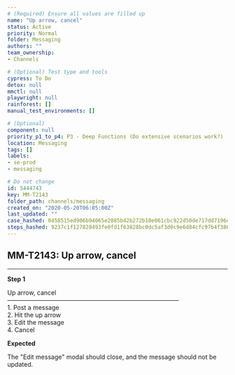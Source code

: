 ```yaml
---
# (Required) Ensure all values are filled up
name: "Up arrow, cancel"
status: Active
priority: Normal
folder: Messaging
authors: ""
team_ownership: 
- Channels

# (Optional) Test type and tools
cypress: To Do
detox: null
mmctl: null
playwright: null
rainforest: []
manual_test_environments: []

# (Optional)
component: null
priority_p1_to_p4: P3 - Deep Functions (Do extensive scenarios work?)
location: Messaging
tags: []
labels: 
- se-prod
- messaging

# Do not change
id: 5444743
key: MM-T2143
folder_path: channels/messaging
created_on: "2020-05-20T06:05:00Z"
last_updated: ""
case_hashed: 0458515ed906b94065e2085b42b272b10e061cbc922d50de717dd7196d88c4544966bc5a138e272ca78b74270c59753b
steps_hashed: 9237c1f127828493fe0fd1f63828bc0dc5af3d0c9e6d84cfc97b4f38682a6e0b542e8cba46a9da39eeea29fbf0ba0d55
---
```


## MM-T2143: Up arrow, cancel

---

**Step 1**

Up arrow, cancel\
————————————————————————————\
1\. Post a message\
2\. Hit the up arrow\
3\. Edit the message\
4\. Cancel

**Expected**

The "Edit message" modal should close, and the message should not be updated.

